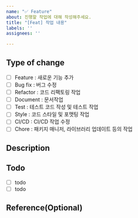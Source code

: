 ```yaml
---
name: "✅ Feature"
about: 진행할 작업에 대해 작성해주세요.
title: "[Feat] 작업 내용"
labels: ''
assignees: ''

---
```


## Type of change
<!-- 작업의 종류를 선택해주세요. -->
- [ ] Feature : 새로운 기능 추가
- [ ] Bug fix : 버그 수정
- [ ] Refactor : 코드 리팩토링 작업
- [ ] Document : 문서작업
- [ ] Test : 테스트 코드 작성 및 테스트 작업
- [ ] Style : 코드 스타일 및 포맷팅 작업
- [ ] CI/CD : CI/CD 작업 수정
- [ ] Chore : 패키지 매니저, 라이브러리 업데이트 등의 작업

## **Description**
<!-- 작업사항에 대한 설명을 작성해주세요 -->


## **Todo**
<!-- 작업해야 하는 투두리스트를 작성해주세요. -->
- [ ] todo
- [ ] todo

## **Reference(Optional)**
<!-- 작업에 대해 참고하거나 알아야 할 기타사항이 있다면 작성해주세요. -->
